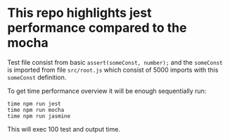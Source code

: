 # This repo highlights jest performance compared to the mocha

Test file consist from basic `assert(someConst, number);` and the `someConst` is imported from file `src/root.js` which
consist of 5000 imports with this `someConst` definition.

To get time performance overview it will be enough sequentially run:
```
time npm run jest
time npm run mocha
time npm run jasmine 
```
This will exec 100 test and output time.